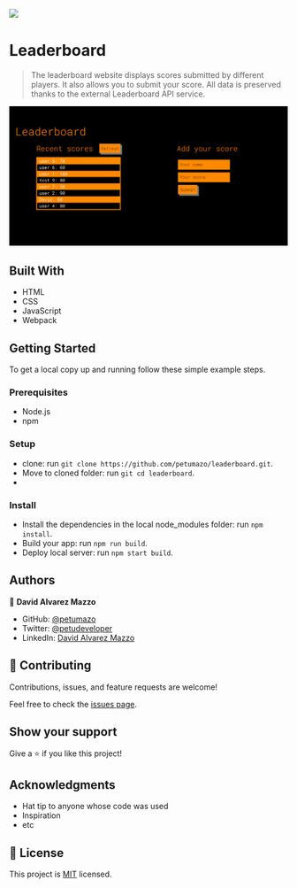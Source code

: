 ![](https://img.shields.io/badge/Microverse-blueviolet)

# Leaderboard

> The leaderboard website displays scores submitted by different players. It also allows you to submit your score. All data is preserved thanks to the external Leaderboard API service.

![screenshot (TBA)](docs/screeshot.png)


## Built With

- HTML
- CSS
- JavaScript
- Webpack


## Getting Started

To get a local copy up and running follow these simple example steps.

### Prerequisites

- Node.js
- npm

### Setup

- clone: run ```git clone https://github.com/petumazo/leaderboard.git```.
- Move to cloned folder: run ```git cd leaderboard```.
- 
### Install

- Install the dependencies in the local node_modules folder: run ```npm install```.
- Build your app: run ```npm run build```.
- Deploy local server: run ```npm start build```.


## Authors

👤 **David Alvarez Mazzo**

- GitHub: [@petumazo](https://github.com/petumazo)
- Twitter: [@petudeveloper](https://twitter.com/petudeveloper)
- LinkedIn: [David Alvarez Mazzo](https://www.linkedin.com/in/davidalvarezmazzo/)

## 🤝 Contributing

Contributions, issues, and feature requests are welcome!

Feel free to check the [issues page](../../issues/).

## Show your support

Give a ⭐️ if you like this project!

## Acknowledgments

- Hat tip to anyone whose code was used
- Inspiration
- etc

## 📝 License

This project is [MIT](./MIT.md) licensed.

